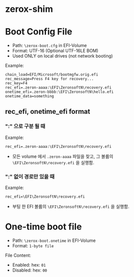 # zerox-shim

# Boot Config File

- Path: `\zerox-boot.cfg` in EFI-Volume
- Format: UTF-16 (Optional UTF-16LE BOM)
- Used ONLY on local drives (not network booting)

Example:

```text
chain_load=EFI/Microsoft/bootmgfw.orig.efi
rec_message=Press F4 key for recovery...
rec_key=F4
rec_efi=.zeron-aaaa:\EFI\ZeronsoftN\recovery.efi
onetime_efi=.zeron-bbbb:\EFI\ZeronsoftN\hello.efi
onetime_data=something
```

## rec_efi, onetime_efi format

### ":" 으로 구분 될 때

Example:
```
rec_efi=.zeron-aaaa:\EFI\ZeronsoftN\recovery.efi
```

- 모든 volume 에서 `.zeron-aaaa` 파일을 찾고, 그 볼륨의 `\EFI\ZeronsoftN\recovery.efi` 을 실행함.

### ":" 없이 경로만 있을 때

Example:
```
rec_efi=\EFI\ZeronsoftN\recovery.efi
```

- 부팅 한 EFI 볼륨의 `\EFI\ZeronsoftN\recovery.efi` 을 실행함.


# One-time boot file

- Path: `\zerox-boot.onetime` in EFI-Volume
- Format: `1-byte file`

File Content:

- Enabled: hex: `01`
- Disabled: hex: `00`
